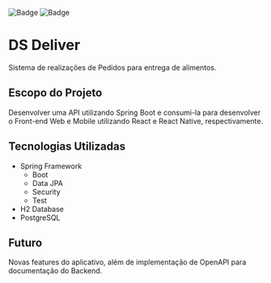 ![Badge](https://img.shields.io/badge/Spring%20version-2.3.5.RELEASE-green)
![Badge](https://img.shields.io/badge/npm-v6.14.8-red)

# DS Deliver
Sistema de realizações de Pedidos para entrega de alimentos.


## Escopo do Projeto
Desenvolver uma API utilizando Spring Boot e consumi-la para desenvolver o Front-end Web e Mobile utilizando React e React Native, respectivamente.


## Tecnologias Utilizadas
- Spring Framework
  - Boot
  - Data JPA
  - Security
  - Test
- H2 Database
- PostgreSQL

## Futuro
Novas features do aplicativo, além de implementação de OpenAPI para documentação do Backend.
